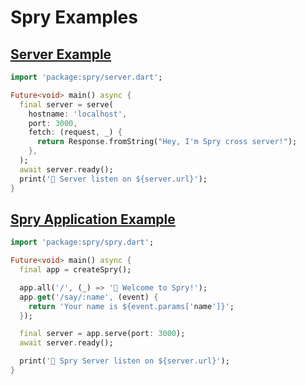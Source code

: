 # Spry Examples

## [Server Example](server.dart)

```dart
import 'package:spry/server.dart';

Future<void> main() async {
  final server = serve(
    hostname: 'localhost',
    port: 3000,
    fetch: (request, _) {
      return Response.fromString("Hey, I'm Spry cross server!");
    },
  );
  await server.ready();
  print('🎉 Server listen on ${server.url}');
}

```

## [Spry Application Example](app.dart)

```dart
import 'package:spry/spry.dart';

Future<void> main() async {
  final app = createSpry();

  app.all('/', (_) => '🎉 Welcome to Spry!');
  app.get('/say/:name', (event) {
    return 'Your name is ${event.params['name']}';
  });

  final server = app.serve(port: 3000);
  await server.ready();

  print('🎉 Spry Server listen on ${server.url}');
}

```
